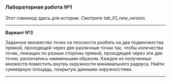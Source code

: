 ### Лабораторная работа №1

*Этот говнокод здесь для истории. Смотрите lab_01_new_version.*

---

**Вариант №3**

Заданное множество точек на плоскости разбить на два подмножества прямой,
проходящей через две различные точки так, чтобы количества точек, лежащих по
разные стороны прямой, проходящей через эти две точки, различались наименьшим
образом. Каждое из полученных множеств поместить внутрь окружности минимального
радиуса. Найти суммарную площадь, покрытую данными окружностями.

---
